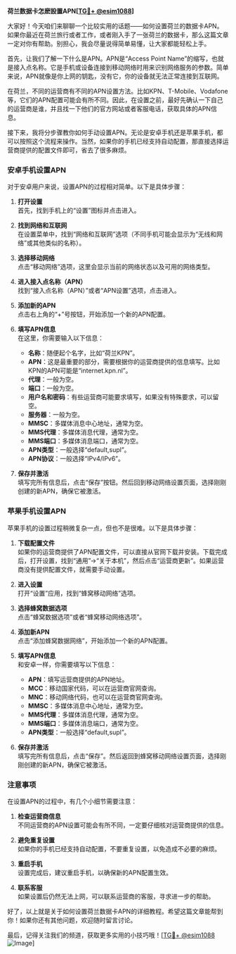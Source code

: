 **荷兰数据卡怎麽設置APN[[TG💪+ @esim1088](https://t.me/s/esim1088)]**

大家好！今天咱们来聊聊一个比较实用的话题——如何设置荷兰的数据卡APN。如果你最近在荷兰旅行或者工作，或者刚入手了一张荷兰的数据卡，那么这篇文章一定对你有帮助。别担心，我会尽量说得简单易懂，让大家都能轻松上手。

首先，让我们了解一下什么是APN。APN是“Access Point Name”的缩写，也就是接入点名称。它是手机或设备连接到移动网络时用来识别网络服务的参数。简单来说，APN就像是你上网的钥匙，没有它，你的设备就无法正常连接到互联网。

在荷兰，不同的运营商有不同的APN设置方法。比如KPN、T-Mobile、Vodafone等，它们的APN配置可能会有所不同。因此，在设置之前，最好先确认一下自己的运营商是谁，并且找一下他们的官方网站或者客服电话，获取具体的APN信息。

接下来，我将分步骤教你如何手动设置APN。无论是安卓手机还是苹果手机，都可以按照这个流程来操作。当然，如果你的手机已经支持自动配置，那直接选择运营商提供的配置文件即可，省去了很多麻烦。

### **安卓手机设置APN**

对于安卓用户来说，设置APN的过程相对简单。以下是具体步骤：

1. **打开设置**  
   首先，找到手机上的“设置”图标并点击进入。

2. **找到网络和互联网**  
   在设置菜单中，找到“网络和互联网”选项（不同手机可能会显示为“无线和网络”或其他类似的名称）。

3. **选择移动网络**  
   点击“移动网络”选项，这里会显示当前的网络状态以及可用的网络类型。

4. **进入接入点名称（APN）**  
   找到“接入点名称（APN）”或者“APN设置”选项，点击进入。

5. **添加新的APN**  
   点击右上角的“+”号按钮，开始添加一个新的APN配置。

6. **填写APN信息**  
   在这里，你需要输入以下信息：
   - **名称**：随便起个名字，比如“荷兰KPN”。
   - **APN**：这是最重要的部分，需要根据你的运营商提供的信息填写。比如KPN的APN可能是“internet.kpn.nl”。
   - **代理**：一般为空。
   - **端口**：一般为空。
   - **用户名和密码**：有些运营商可能要求填写，如果没有特殊要求，可以留空。
   - **服务器**：一般为空。
   - **MMSC**：多媒体消息中心地址，通常为空。
   - **MMS代理**：多媒体消息代理，通常为空。
   - **MMS端口**：多媒体消息端口，通常为空。
   - **APN类型**：一般选择“default,supl”。
   - **APN协议**：一般选择“IPv4/IPv6”。

7. **保存并激活**  
   填写完所有信息后，点击“保存”按钮。然后回到移动网络设置页面，选择刚刚创建的新APN，确保它被激活。

### **苹果手机设置APN**

苹果手机的设置过程稍微复杂一点，但也不是很难。以下是具体步骤：

1. **下载配置文件**  
   如果你的运营商提供了APN配置文件，可以直接从官网下载并安装。下载完成后，打开设置，找到“通用”->“关于本机”，然后点击“运营商更新”。如果运营商没有提供配置文件，就需要手动设置。

2. **进入设置**  
   打开“设置”应用，找到“蜂窝移动网络”选项。

3. **选择蜂窝数据选项**  
   点击“蜂窝数据选项”或者“蜂窝移动网络选项”。

4. **添加新APN**  
   点击“添加蜂窝数据网络”，开始添加一个新的APN配置。

5. **填写APN信息**  
   和安卓一样，你需要填写以下信息：
   - **APN**：填写运营商提供的APN地址。
   - **MCC**：移动国家代码，可以在运营商官网查询。
   - **MNC**：移动网络代码，也可以在运营商官网查询。
   - **MMSC**：多媒体消息中心地址，通常为空。
   - **MMS代理**：多媒体消息代理，通常为空。
   - **MMS端口**：多媒体消息端口，通常为空。
   - **APN类型**：一般选择“default,supl”。

6. **保存并激活**  
   填写完所有信息后，点击“保存”。然后返回到蜂窝移动网络设置页面，选择刚刚创建的新APN，确保它被激活。

### **注意事项**

在设置APN的过程中，有几个小细节需要注意：

1. **检查运营商信息**  
   不同运营商的APN设置可能会有所不同，一定要仔细核对运营商提供的信息。

2. **避免重复设置**  
   如果你的手机已经支持自动配置，不要重复设置，以免造成不必要的麻烦。

3. **重启手机**  
   设置完成后，建议重启手机，以确保新的APN配置生效。

4. **联系客服**  
   如果设置后仍然无法上网，可以联系运营商的客服，寻求进一步的帮助。

好了，以上就是关于如何设置荷兰数据卡APN的详细教程。希望这篇文章能帮到你！如果你还有其他问题，欢迎随时留言讨论。

最后，记得关注我们的频道，获取更多实用的小技巧哦！[[TG💪+ @esim1088](https://t.me/s/esim1088) ![Image](https://i.postimg.cc/4NQfJmqS/Snipaste-2025-05-13-00-14-12.png)]